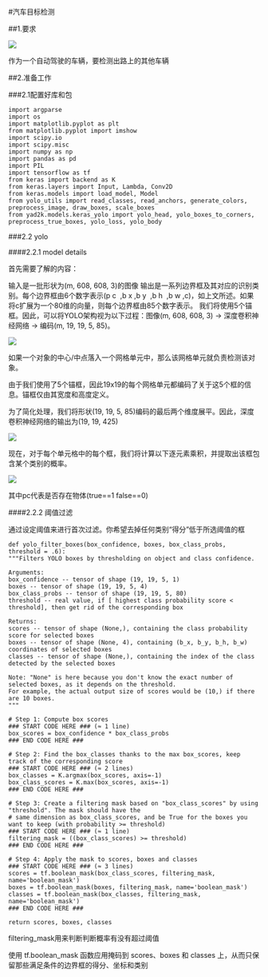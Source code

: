 #汽车目标检测

##1.要求

![](https://cdn.jsdelivr.net/gh/tj-messi/picture/1728104230269.png)

作为一个自动驾驶的车辆，要检测出路上的其他车辆

##2.准备工作

###2.1配置好库和包

	import argparse
	import os
	import matplotlib.pyplot as plt
	from matplotlib.pyplot import imshow
	import scipy.io
	import scipy.misc
	import numpy as np
	import pandas as pd
	import PIL
	import tensorflow as tf
	from keras import backend as K
	from keras.layers import Input, Lambda, Conv2D
	from keras.models import load_model, Model
	from yolo_utils import read_classes, read_anchors, generate_colors, preprocess_image, draw_boxes, scale_boxes
	from yad2k.models.keras_yolo import yolo_head, yolo_boxes_to_corners, preprocess_true_boxes, yolo_loss, yolo_body

###2.2 yolo

####2.2.1 model details

首先需要了解的内容：

输入是一批形状为(m, 608, 608, 3)的图像
输出是一系列边界框及其对应的识别类别。每个边界框由6个数字表示(p 
c
​
 ,b 
x
​
 ,b 
y
​
 ,b 
h
​
 ,b 
w
​
 ,c)，如上文所述。如果将c扩展为一个80维的向量，则每个边界框由85个数字表示。
我们将使用5个锚框。因此，可以将YOLO架构视为以下过程：图像(m, 608, 608, 3) -> 深度卷积神经网络 -> 编码(m, 19, 19, 5, 85)。

![](https://cdn.jsdelivr.net/gh/tj-messi/picture/1728123926663.png)

如果一个对象的中心/中点落入一个网格单元中，那么该网格单元就负责检测该对象。

由于我们使用了5个锚框，因此19x19的每个网格单元都编码了关于这5个框的信息。锚框仅由其宽度和高度定义。

为了简化处理，我们将形状(19, 19, 5, 85)编码的最后两个维度展平。因此，深度卷积神经网络的输出为(19, 19, 425)

![](https://cdn.jsdelivr.net/gh/tj-messi/picture/1728124086489.png)

现在，对于每个单元格中的每个框，我们将计算以下逐元素乘积，并提取出该框包含某个类别的概率。

![](https://cdn.jsdelivr.net/gh/tj-messi/picture/1728124263077.png)

其中pc代表是否存在物体(true==1 false==0)

####2.2.2 阈值过滤

通过设定阈值来进行首次过滤。你希望去掉任何类别“得分”低于所选阈值的框

	def yolo_filter_boxes(box_confidence, boxes, box_class_probs, threshold = .6):
    """Filters YOLO boxes by thresholding on object and class confidence.
    
    Arguments:
    box_confidence -- tensor of shape (19, 19, 5, 1)
    boxes -- tensor of shape (19, 19, 5, 4)
    box_class_probs -- tensor of shape (19, 19, 5, 80)
    threshold -- real value, if [ highest class probability score < threshold], then get rid of the corresponding box
    
    Returns:
    scores -- tensor of shape (None,), containing the class probability score for selected boxes
    boxes -- tensor of shape (None, 4), containing (b_x, b_y, b_h, b_w) coordinates of selected boxes
    classes -- tensor of shape (None,), containing the index of the class detected by the selected boxes
    
    Note: "None" is here because you don't know the exact number of selected boxes, as it depends on the threshold. 
    For example, the actual output size of scores would be (10,) if there are 10 boxes.
    """
    
    # Step 1: Compute box scores
    ### START CODE HERE ### (≈ 1 line)
    box_scores = box_confidence * box_class_probs
    ### END CODE HERE ###
    
    # Step 2: Find the box_classes thanks to the max box_scores, keep track of the corresponding score
    ### START CODE HERE ### (≈ 2 lines)
    box_classes = K.argmax(box_scores, axis=-1)
    box_class_scores = K.max(box_scores, axis=-1)
    ### END CODE HERE ###
    
    # Step 3: Create a filtering mask based on "box_class_scores" by using "threshold". The mask should have the
    # same dimension as box_class_scores, and be True for the boxes you want to keep (with probability >= threshold)
    ### START CODE HERE ### (≈ 1 line)
    filtering_mask = ((box_class_scores) >= threshold)
    ### END CODE HERE ###
    
    # Step 4: Apply the mask to scores, boxes and classes
    ### START CODE HERE ### (≈ 3 lines)
    scores = tf.boolean_mask(box_class_scores, filtering_mask, name='boolean_mask')
    boxes = tf.boolean_mask(boxes, filtering_mask, name='boolean_mask')
    classes = tf.boolean_mask(box_classes, filtering_mask, name='boolean_mask')
    ### END CODE HERE ###
    
    return scores, boxes, classes

filtering_mask用来判断判断概率有没有超过阈值

使用 tf.boolean_mask 函数应用掩码到 scores、boxes 和 classes 上，从而只保留那些满足条件的边界框的得分、坐标和类别

